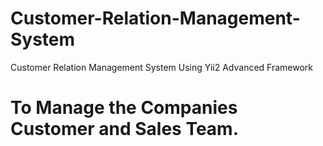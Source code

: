 # Customer-Relation-Management-System
Customer Relation Management System Using Yii2 Advanced Framework

# To Manage the Companies Customer and Sales Team.
